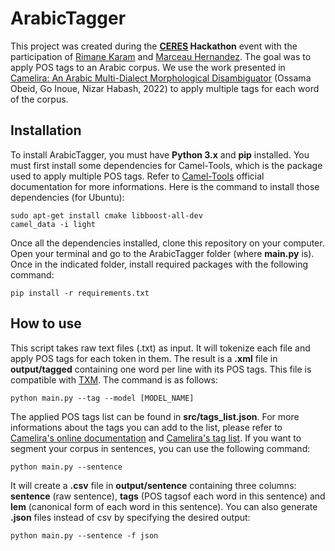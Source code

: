 # ArabicTagger

This project was created during the **[CERES](https://ceres.sorbonne-universite.fr/) Hackathon** event with the participation of [Rimane Karam](https://www.orient-mediterranee.com/member/7215/) and [Marceau Hernandez](https://ceres.sorbonne-universite.fr/1c808d15-d54d-47cd-b831-7f5550f13483). The goal was to apply POS tags to an Arabic corpus. We use the work presented in [Camelira: An Arabic Multi-Dialect Morphological Disambiguator](https://aclanthology.org/2022.emnlp-demos.32/) (Ossama Obeid, Go Inoue, Nizar Habash, 2022) to apply multiple tags for each word of the corpus. 

## Installation

To install ArabicTagger, you must have  **Python 3.x** and  **pip** installed. You must first install some dependencies for Camel-Tools, which is the package used to apply multiple POS tags. Refer to [Camel-Tools](https://github.com/CAMeL-Lab/camel_tools) official documentation for more informations. Here is the command to install those dependencies (for Ubuntu):

```
sudo apt-get install cmake libboost-all-dev
camel_data -i light
```

Once all the dependencies installed, clone this repository on your computer. Open your terminal and go to the ArabicTagger folder (where **main.py** is). Once in the indicated folder, install required packages with the following command:

```
pip install -r requirements.txt
```

## How to use

This script takes raw text files (.txt) as input. It will tokenize each file and apply POS tags for each token in them. The result is a **.xml** file in **output/tagged** containing one word per line with its POS tags. This file is compatible with [TXM](https://txm.gitpages.huma-num.fr/textometrie/). The command is as follows: 

```
python main.py --tag --model [MODEL_NAME]
```

The applied POS tags list can be found in  **src/tags_list.json**. For more informations about the tags you can add to the list, please refer to [Camelira's online documentation](https://camel-tools.readthedocs.io/en/latest/api/tagger/default.html) and [Camelira's tag list](https://camel-tools.readthedocs.io/en/v1.2.0/reference/camel_morphology_features.html). If you want to segment your corpus in sentences, you can use the following command:

```
python main.py --sentence
```

It will create a **.csv** file in **output/sentence** containing three columns: **sentence** (raw sentence), **tags** (POS tagsof each word in this sentence) and **lem** (canonical form of each word in this sentence). You can also generate **.json** files instead of csv by specifying the desired output:

```
python main.py --sentence -f json
```
